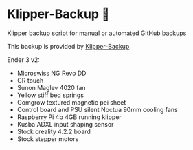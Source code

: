 # Klipper-Backup 💾 
Klipper backup script for manual or automated GitHub backups 

This backup is provided by [Klipper-Backup](https://github.com/Staubgeborener/klipper-backup).

Ender 3 v2:
- Microswiss NG Revo DD
- CR touch
- Sunon Maglev 4020 fan
- Yellow stiff bed springs
- Comgrow textured magnetic pei sheet
- Control board and PSU silent Noctua 90mm cooling fans
- Raspberry Pi 4b 4GB running klipper
- Kusba ADXL input shaping sensor
- Stock creality 4.2.2 board
- Stock stepper motors